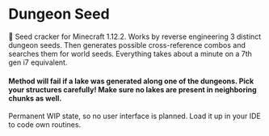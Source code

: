 # Dungeon Seed

🌱 Seed cracker for Minecraft 1.12.2.
Works by reverse engineering 3 distinct dungeon seeds. Then generates possible cross-reference combos and searches them for world seeds. Everything takes about a minute on a 7th gen i7 equivalent.
#### Method will fail if a lake was generated along one of the dungeons. Pick your structures carefully! Make sure no lakes are present in neighboring chunks as well.
Permanent WIP state, so no user interface is planned. Load it up in your IDE to code own routines.
